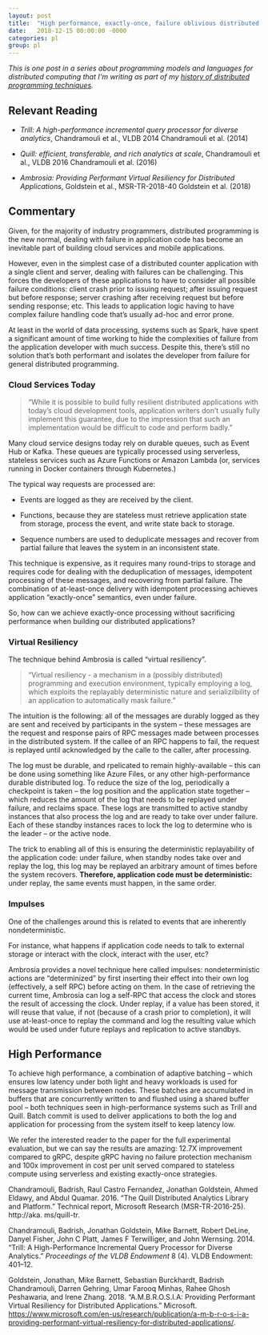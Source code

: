 ```yaml
---
layout: post
title:  "High performance, exactly-once, failure oblivious distributed programming with AMBROSIA"
date:   2018-12-15 00:00:00 -0000
categories: pl
group: pl
---
```


_This is one post in a series about programming models and languages for distributed computing that I'm writing as part of my [history of distributed programming techniques](https://github.com/cmeiklejohn/PMLDC)._

<h2 id="relevant-reading">Relevant Reading</h2>
<ul>
<li><p><em>Trill: A high-performance incremental query processor for diverse analytics</em>, Chandramouli et al., VLDB 2014 <span class="citation">Chandramouli et al. (2014)</span></p></li>
<li><p><em>Quill: efficient, transferable, and rich analytics at scale</em>, Chandramouli et al., VLDB 2016 <span class="citation">Chandramouli et al. (2016)</span></p></li>
<li><p><em>Ambrosia: Providing Performant Virtual Resiliency for Distributed Applications</em>, Goldstein et al., MSR-TR-2018-40 <span class="citation">Goldstein et al. (2018)</span></p></li>
</ul>
<h2 id="commentary">Commentary</h2>
<p>Given, for the majority of industry programmers, distributed programming is the new normal, dealing with failure in application code has become an inevitable part of building cloud services and mobile applications.</p>
<p>However, even in the simplest case of a distributed counter application with a single client and server, dealing with failures can be challenging. This forces the developers of these applications to have to consider all possible failure conditions: client crash prior to issuing request; after issuing request but before response; server crashing after receiving request but before sending response; etc. This leads to application logic having to have complex failure handling code that’s usually ad-hoc and error prone.</p>
<p>At least in the world of data processing, systems such as Spark, have spent a significant amount of time working to hide the complexities of failure from the application developer with much success. Despite this, there’s still no solution that’s both performant and isolates the developer from failure for general distributed programming.</p>
<h3 id="cloud-services-today">Cloud Services Today</h3>
<blockquote>
<p>“While it is possible to build fully resilient distributed applications with today’s cloud development tools, application writers don’t usually fully implement this guarantee, due to the impression that such an implementation would be difficult to code and perform badly.”</p>
</blockquote>
<p>Many cloud service designs today rely on durable queues, such as Event Hub or Kafka. These queues are typically processed using serverless, stateless services such as Azure Functions or Amazon Lambda (or, services running in Docker containers through Kubernetes.)</p>
<p>The typical way requests are processed are:</p>
<ul>
<li><p>Events are logged as they are received by the client.</p></li>
<li><p>Functions, because they are stateless must retrieve application state from storage, process the event, and write state back to storage.</p></li>
<li><p>Sequence numbers are used to deduplicate messages and recover from partial failure that leaves the system in an inconsistent state.</p></li>
</ul>
<p>This technique is expensive, as it requires many round-trips to storage and requires code for dealing with the deduplication of messages, idempotent processing of these messages, and recovering from partial failure. The combination of at-least-once delivery with idempotent processing achieves application “exactly-once” semantics, even under failure.</p>
<p>So, how can we achieve exactly-once processing without sacrificing performance when building our distributed applications?</p>
<h3 id="virtual-resiliency">Virtual Resiliency</h3>
<p>The technique behind Ambrosia is called “virtual resiliency”.</p>
<blockquote>
<p>“Virtual resiliency - a mechanism in a (possibly distributed) programming and execution environment, typically employing a log, which exploits the replayably deterministic nature and serializilbility of an application to automatically mask failure.”</p>
</blockquote>
<p>The intuition is the following: all of the messages are durably logged as they are sent and received by participants in the system – these messages are the request and response pairs of RPC messages made between processes in the distributed system. If the callee of an RPC happens to fail, the request is replayed until acknowledged by the calle to the caller, after processing.</p>
<p>The log must be durable, and rpelicated to remain highly-available – this can be done using something like Azure Files, or any other high-performance durable distributed log. To reduce the size of the log, periodically a checkpoint is taken – the log position and the application state together – which reduces the amount of the log that needs to be replayed under failure, and reclaims space. These logs are transmitted to active standby instances that also process the log and are ready to take over under failure. Each of these standby instances races to lock the log to determine who is the leader – or the active node.</p>
<p>The trick to enabling all of this is ensuring the deterministic replayability of the application code: under failure, when standby nodes take over and replay the log, this log may be replayed an arbitrary amount of times before the system recovers. <strong>Therefore, application code must be deterministic:</strong> under replay, the same events must happen, in the same order.</p>
<h3 id="impulses">Impulses</h3>
<p>One of the challenges around this is related to events that are inherently nondeterministic.</p>
<p>For instance, what happens if application code needs to talk to external storage or interact with the clock, interact with the user, etc?</p>
<p>Ambrosia provides a novel technique here called impulses: nondeterministic actions are “determinized” by first inserting their effect into their own log (effectively, a self RPC) before acting on them. In the case of retrieving the current time, Ambrosia can log a self-RPC that access the clock and stores the result of accessing the clock. Under replay, if a value has been stored, it will reuse that value, if not (because of a crash prior to completion), it will use at-least-once to replay the command and log the resulting value which would be used under future replays and replication to active standbys.</p>
<h2 id="high-performance">High Performance</h2>
<p>To achieve high performance, a combination of adaptive batching – which ensures low latency under both light and heavy workloads is used for message transmission between nodes. These batches are accumulated in buffers that are concurrently written to and flushed using a shared buffer pool – both techniques seen in high-performance systems such as Trill and Quill. Batch commit is used to deliver applications to both the log and application for processing from the system itself to keep latency low.</p>
<p>We refer the interested reader to the paper for the full experimental evaluation, but we can say the results are amazing: 12.7X improvement compared to gRPC, despite gRPC having no failure protection mechanism and 100x improvement in cost per unit served compared to stateless compute using serverless and existing exactly-once strategies.</p>
<div id="refs" class="references">
<div id="ref-chandramouli2016quill">
<p>Chandramouli, Badrish, Raul Castro Fernandez, Jonathan Goldstein, Ahmed Eldawy, and Abdul Quamar. 2016. “The Quill Distributed Analytics Library and Platform.” Technical report, Microsoft Research (MSR-TR-2016-25). http://aka. ms/quill-tr.</p>
</div>
<div id="ref-chandramouli2014trill">
<p>Chandramouli, Badrish, Jonathan Goldstein, Mike Barnett, Robert DeLine, Danyel Fisher, John C Platt, James F Terwilliger, and John Wernsing. 2014. “Trill: A High-Performance Incremental Query Processor for Diverse Analytics.” <em>Proceedings of the VLDB Endowment</em> 8 (4). VLDB Endowment: 401–12.</p>
</div>
<div id="ref-a-m-b-r-o-s-i-a-providing-performant-virtual-resiliency-for-distributed-applications">
<p>Goldstein, Jonathan, Mike Barnett, Sebastian Burckhardt, Badrish Chandramouli, Darren Gehring, Umar Farooq Minhas, Rahee Ghosh Peshawaria, and Irene Zhang. 2018. “A.M.B.R.O.S.I.A: Providing Performant Virtual Resiliency for Distributed Applications.” Microsoft. <a href="https://www.microsoft.com/en-us/research/publication/a-m-b-r-o-s-i-a-providing-performant-virtual-resiliency-for-distributed-applications/" class="uri">https://www.microsoft.com/en-us/research/publication/a-m-b-r-o-s-i-a-providing-performant-virtual-resiliency-for-distributed-applications/</a>.</p>
</div>
</div>
